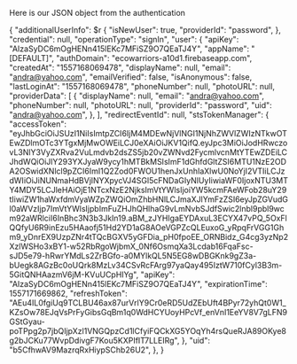 Here is our JSON object from the authentication

{
"additionalUserInfo": \$r {
"isNewUser": true,
"providerId": "password",
},
"credential": null,
"operationType": "signIn",
"user": {
"apiKey": "AIzaSyDC6mOgHENn415lEKc7MFiSZ9O7QEaTJ4Y",
"appName": "[DEFAULT]",
"authDomain": "ecowarriors-a10d1.firebaseapp.com",
"createdAt": "1557168069478",
"displayName": null,
"email": "andra@yahoo.com",
"emailVerified": false,
"isAnonymous": false,
"lastLoginAt": "1557168069478",
"phoneNumber": null,
"photoURL": null,
"providerData": [
{
"displayName": null,
"email": "andra@yahoo.com",
"phoneNumber": null,
"photoURL": null,
"providerId": "password",
"uid": "andra@yahoo.com",
},
],
"redirectEventId": null,
"stsTokenManager": {
"accessToken": "eyJhbGciOiJSUzI1NiIsImtpZCI6IjM4MDEwNjVlNGI1NjNhZWVlZWIzNTkwOTEwZDlmOTc3YTgxMjMwOWEiLCJ0eXAiOiJKV1QifQ.eyJpc3MiOiJodHRwczovL3NlY3VyZXRva2VuLmdvb2dsZS5jb20vZWNvd2FycmlvcnMtYTEwZDEiLCJhdWQiOiJlY293YXJyaW9ycy1hMTBkMSIsImF1dGhfdGltZSI6MTU1NzE2ODA2OSwidXNlcl9pZCI6ImI1Q2Zod0FWOU1henJxUnhIaXlwU0NoYjI2VTIiLCJzdWIiOiJiNUNmaHdBVjlNYXpycVJ4SGl5cFNDaGIyNlUyIiwiaWF0IjoxNTU3MTY4MDY5LCJleHAiOjE1NTcxNzE2NjksImVtYWlsIjoiYW5kcmFAeWFob28uY29tIiwiZW1haWxfdmVyaWZpZWQiOmZhbHNlLCJmaXJlYmFzZSI6eyJpZGVudGl0aWVzIjp7ImVtYWlsIjpbImFuZHJhQHlhaG9vLmNvbSJdfSwic2lnbl9pbl9wcm92aWRlciI6InBhc3N3b3JkIn19.aBM_zJYHIgaEYDAxuL3ECYX47vPQ_5OxFlQQfyU6R9inEzu5HAaofj51Hd2YD1aG8AOeVGPZcQLEuxoG_yRpqFrVGG1Ghm9_yDnrEX9UzpZNr4tTQcBGXV5yGFDia_pH0fpoEE_ORNBidz_G4cg3yzNp2XzlWSHo3xBY1-w52RbRgoWjbmX_0Nf6OsmqXa3Lcdab16FqaFsc-sJD5e79-hRwrYMdLs2ZrBGfo-a0MYlkQL5N5EG8wDBGKnk9gZ3a-bUegk8AGzBc0oUQrk8MzLv34CSvRcFArg97yaQay495IztW710fCyl3B3m-5GitQNHAazmV6jM-KVuUCpHIYg",
"apiKey": "AIzaSyDC6mOgHENn415lEKc7MFiSZ9O7QEaTJ4Y",
"expirationTime": 1557171669862,
"refreshToken": "AEu4IL0fgiUq9TCLBU46ax87urVrlY9Cr0eRD5UdZEbUft4BPyr72yhQt0W1_KZsOw78EJqVsPrFyGibsGqBm1q0WdHCYUoyHPcVf_enVnI1EeYV8V7gLFN9GStGyau-poTPpg2p7jbQIjpXzl1VNGQpzCd1lCfyiFQCkXG5YOqYh4rsQueRJA89OKye8g2bJCKu77WvpDdivgF7Kou5KXPIfIT7LLEIRg",
},
"uid": "b5CfhwAV9MazrqRxHiypSChb26U2",
},
}
